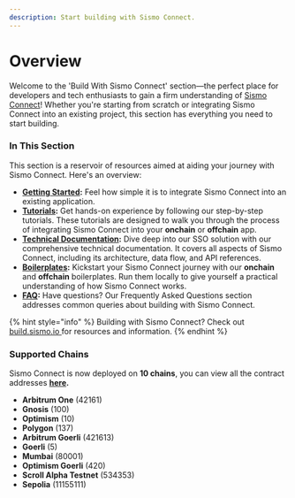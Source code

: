 ```yaml
---
description: Start building with Sismo Connect.
---
```


# Overview

Welcome to the 'Build With Sismo Connect' section—the perfect place for developers and tech enthusiasts to gain a firm understanding of [Sismo Connect](../welcome-to-sismo/what-is-sismo-connect.md)! Whether you're starting from scratch or integrating Sismo Connect into an existing project, this section has everything you need to start building.

### In This Section

This section is a reservoir of resources aimed at aiding your journey with Sismo Connect. Here's an overview:

* [**Getting Started**](getting-started.md)**:** Feel how simple it is to integrate Sismo Connect into an existing application.
* [**Tutorials**](tutorials/)**:** Get hands-on experience by following our step-by-step tutorials. These tutorials are designed to walk you through the process of integrating Sismo Connect into your **onchain** or **offchain** app.
* [**Technical Documentation**](technical-documentation/)**:** Dive deep into our SSO solution with our comprehensive technical documentation. It covers all aspects of Sismo Connect, including its architecture, data flow, and API references.
* [**Boilerplates**](run-example-apps/)**:** Kickstart your Sismo Connect journey with our **onchain** and **offchain** boilerplates. Run them locally to give yourself a practical understanding of how Sismo Connect works.
* [**FAQ**](faq.md)**:** Have questions? Our Frequently Asked Questions section addresses common queries about building with Sismo Connect.

{% hint style="info" %}
Building with Sismo Connect? Check out [build.sismo.io ](https://build.sismo.io/)for resources and information.
{% endhint %}

### Supported Chains

Sismo Connect is now deployed on **10 chains**, you can view all the contract addresses [**here**](../knowledge-base/resources/sismo-101.md)**.**

* **Arbitrum One** (42161)
* **Gnosis** (100)
* **Optimism** (10)
* **Polygon** (137)
* **Arbitrum Goerli** (421613)
* **Goerli** (5)
* **Mumbai** (80001)
* **Optimism Goerli** (420)
* **Scroll Alpha Testnet** (534353)
* **Sepolia** (11155111)
